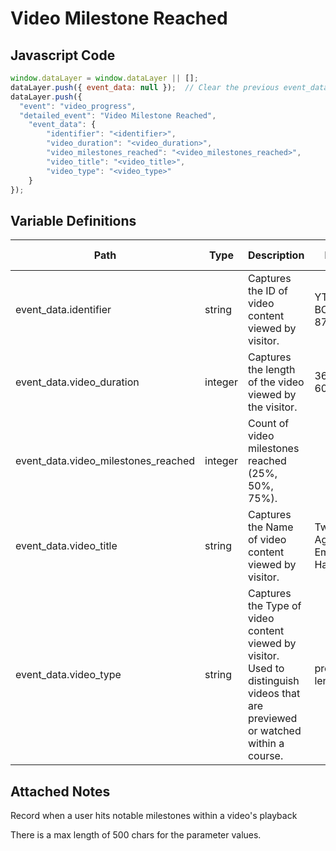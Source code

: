 # Video Milestone Reached

### 

## Javascript Code
```js
window.dataLayer = window.dataLayer || [];
dataLayer.push({ event_data: null });  // Clear the previous event_data object.
dataLayer.push({
  "event": "video_progress",
  "detailed_event": "Video Milestone Reached",
    "event_data": {
        "identifier": "<identifier>",
        "video_duration": "<video_duration>",
        "video_milestones_reached": "<video_milestones_reached>",
        "video_title": "<video_title>",
        "video_type": "<video_type>"
    }
});
```

## Variable Definitions

|Path|Type|Description|Example|Pattern|Min Length|Max Length|Minimum|Maximum|Multiple Of|
| --- | --- | --- | --- | --- | --- | --- | --- | --- | --- |
|event_data.identifier|string|Captures the ID of video content viewed by visitor.|YT456789, BC4567890, 876546789|||||||
|event_data.video_duration|integer|Captures the length of the video viewed by the visitor.|36, 67, 178, 600||||0|||
|event_data.video_milestones_reached|integer|Count of video milestones reached \(25%, 50%, 75%\).||||||||
|event_data.video_title|string|Captures the Name of video content viewed by visitor.|Twitch\_FPS, Age of Empires, Halo|||||||
|event_data.video_type|string|Captures the Type of video content viewed by visitor. Used to distinguish videos that are previewed or watched within a course.|preview, full length|||||||

## Attached Notes

<p>Record when a user hits notable milestones within a video's playback</p>
<p>There is a max length of 500 chars for the parameter values.</p>
